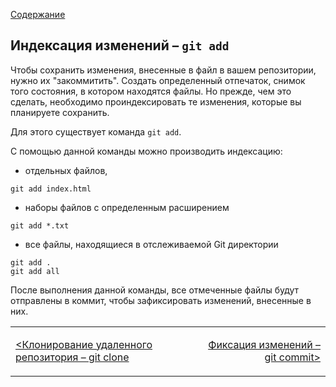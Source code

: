[Содержание](./readme.md)

## Индексация изменений – `git add`

Чтобы сохранить изменения, внесенные в файл в вашем репозитории, нужно их "закоммитить". Создать определенный отпечаток, снимок того состояния, в котором находятся файлы. Но прежде, чем это сделать, необходимо проиндексировать те изменения, которые вы планируете сохранить.

Для этого существует команда `git add`.

С помощью данной команды можно производить индексацию:

+ отдельных файлов,

```
git add index.html
```

+ наборы файлов с определенным расширением

```
git add *.txt
```

+ все файлы, находящиеся в отслеживаемой Git директории

```bash-
git add .
git add all
```

После выполнения данной команды, все отмеченные файлы будут отправлены в коммит, чтобы зафиксировать изменений, внесенные в них.

<table width="100%">
<td>

[<Клонирование удаленного репозитория – git clone](./clone.md)

</td>
<td>

<div style="text-align:right">

[Фиксация изменений – git commit>](./commit.md)

</div>

</td>
</table>